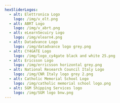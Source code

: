 ```yaml
---
hexSliderLogos:
  - alt: Elettronica Logo
    logo: /img/v_elt.png
  - alt: ABRT Logo
    logo: /img/v_abrt.png
  - alt: eLearnSecuiry Logo
    logo: /img/elearn4.png
  - alt: Datadvance Logo
    logo: /img/datadvance logo grey.png
  - alt: CY4GATE Logo
    logo: /img/logo_cy4gate black and white 25.png
  - alt: Ericsson Logo
    logo: /img/erricsson horizontal grey.png
  - alt: National Research Council Italy Logo
    logo: /img/CNR Italy logo grey 2.png
  - alt: Catholic Memorial School Logo
    logo: /img/catholic memorial school logo.png
  - alt: SGM Shipping Services logo
    logo: /img/SGM logo bnw.png
---
```


